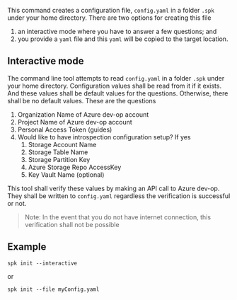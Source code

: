 This command creates a configuration file, `config.yaml` in a folder `.spk`
under your home directory. There are two options for creating this file

1. an interactive mode where you have to answer a few questions; and
2. you provide a `yaml` file and this `yaml` will be copied to the target
   location.

## Interactive mode

The command line tool attempts to read `config.yaml` in a folder `.spk` under
your home directory. Configuration values shall be read from it if it exists.
And these values shall be default values for the questions. Otherwise, there
shall be no default values. These are the questions

1. Organization Name of Azure dev-op account
2. Project Name of Azure dev-op account
3. Personal Access Token (guides)
4. Would like to have introspection configuration setup? If yes
   1. Storage Account Name
   1. Storage Table Name
   1. Storage Partition Key
   1. Azure Storage Repo AccessKey
   1. Key Vault Name (optional)

This tool shall verify these values by making an API call to Azure dev-op. They
shall be written to `config.yaml` regardless the verification is successful or
not.

> Note: In the event that you do not have internet connection, this verification
> shall not be possible

## Example

```
spk init --interactive
```

or

```
spk init --file myConfig.yaml
```
